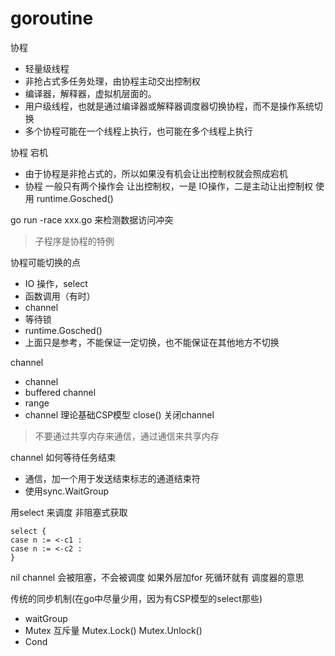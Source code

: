 goroutine
===


协程 
- 轻量级线程
- 非抢占式多任务处理，由协程主动交出控制权
- 编译器，解释器，虚拟机层面的。
- 用户级线程，也就是通过编译器或解释器调度器切换协程，而不是操作系统切换
- 多个协程可能在一个线程上执行，也可能在多个线程上执行

协程 宕机
- 由于协程是非抢占式的，所以如果没有机会让出控制权就会照成宕机
- 协程 一般只有两个操作会 让出控制权，一是 IO操作，二是主动让出控制权 使用 runtime.Gosched()

go run -race xxx.go 来检测数据访问冲突

>子程序是协程的特例

协程可能切换的点
- IO 操作，select
- 函数调用（有时）
- channel
- 等待锁
- runtime.Gosched()
- 上面只是参考，不能保证一定切换，也不能保证在其他地方不切换

channel
- channel
- buffered channel
- range
- channel 理论基础CSP模型
close() 关闭channel


> 不要通过共享内存来通信，通过通信来共享内存

channel 如何等待任务结束
- 通信，加一个用于发送结束标志的通道结束符
- 使用sync.WaitGroup 

用select 来调度 非阻塞式获取
```
select {
case n := <-c1 :
case n := <-c2 :
}
```
nil channel 会被阻塞，不会被调度
 如果外层加for 死循环就有 调度器的意思

传统的同步机制(在go中尽量少用，因为有CSP模型的select那些)
- waitGroup
- Mutex  互斥量
Mutex.Lock()  Mutex.Unlock()
- Cond

